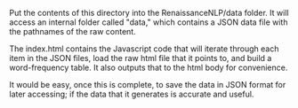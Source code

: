 Put the contents of this directory into the RenaissanceNLP/data folder. It will access an internal folder called "data," which contains a JSON data file with the pathnames of the raw content.

The index.html contains the Javascript code that will iterate through each item in the JSON files, load the raw html file that it points to, and build a word-frequency table. It also outputs that to the html body for convenience.

It would be easy, once this is complete, to save the data in JSON format for later accessing; if the data that it generates is accurate and useful.